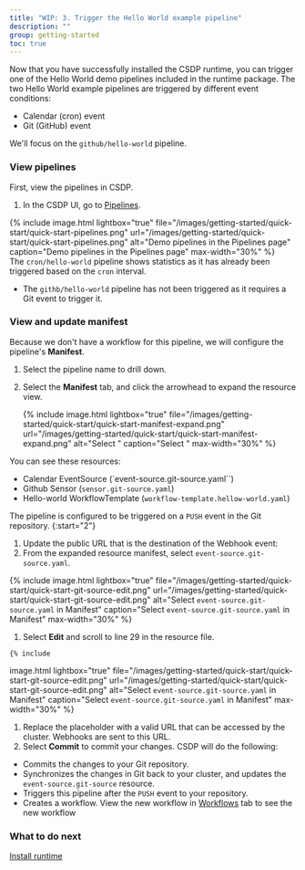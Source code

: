 ```yaml
---
title: "WIP: 3. Trigger the Hello World example pipeline"
description: ""
group: getting-started
toc: true
---
```


Now that you have successfully installed the CSDP runtime, you can trigger one of the Hello World demo pipelines included in the runtime package.
The two Hello World example pipelines are triggered by different event conditions:
* Calendar (cron) event
* Git (GitHub) event 

We'll focus on the `github/hello-world` pipeline.

### View pipelines
First, view the pipelines in CSDP. 
1. In the CSDP UI, go to [Pipelines]((https://g.codefresh.io/2.0/pipelines){:target="\_blank"}). 

  {% include 
   image.html 
   lightbox="true" 
   file="/images/getting-started/quick-start/quick-start-pipelines.png" 
   url="/images/getting-started/quick-start/quick-start-pipelines.png" 
   alt="Demo pipelines in the Pipelines page" 
   caption="Demo pipelines in the Pipelines page"
   max-width="30%" 
   %}  
  The `cron/hello-world` pipeline shows statistics as it has already been triggered based on the `cron` interval.  
* The `githb/hello-world` pipeline has not been triggered as it requires a Git event to trigger it. 

### View and update manifest
Because we don't have a workflow for this pipeline, we will configure the pipeline's **Manifest**.
1. Select the pipeline name to drill down.
1. Select the **Manifest** tab, and click the arrowhead to expand the resource view.
  
   {% include 
   image.html 
   lightbox="true" 
   file="/images/getting-started/quick-start/quick-start-manifest-expand.png" 
   url="/images/getting-started/quick-start/quick-start-manifest-expand.png" 
   alt="Select " 
   caption="Select "
   max-width="30%" 
   %} 
  
  You can see these resources:
  * Calendar EventSource (`event-source.git-source.yaml``)
  * Github Sensor (`sensor.git-source.yaml`)
  * Hello-world WorkflowTemplate (`workflow-template.hellow-world.yaml`)

  The pipeline is configured to be triggered on a `PUSH` event in the Git repository.
{:start="2"}
1. Update the public URL that is the destination of the Webhook event:
  1. From the expanded resource manifest, select `event-source.git-source.yaml`.

  {% include 
   image.html 
   lightbox="true" 
   file="/images/getting-started/quick-start/quick-start-git-source-edit.png" 
   url="/images/getting-started/quick-start/quick-start-git-source-edit.png" 
   alt="Select `event-source.git-source.yaml` in Manifest" 
   caption="Select `event-source.git-source.yaml` in Manifest"
   max-width="30%" 
   %} 
  1. Select **Edit** and scroll to line 29 in the resource file. 

    {% include 
   image.html 
   lightbox="true" 
   file="/images/getting-started/quick-start/quick-start-git-source-edit.png" 
   url="/images/getting-started/quick-start/quick-start-git-source-edit.png" 
   alt="Select `event-source.git-source.yaml` in Manifest" 
   caption="Select `event-source.git-source.yaml` in Manifest"
   max-width="30%" 
   %} 
  1. Replace the placeholder with a valid URL that can be accessed by the cluster. Webhooks are sent to this URL.
  1. Select **Commit** to commit your changes.
CSDP will do the following:
* Commits the changes to your Git repository.
* Synchronizes the changes in Git back to your cluster,  and updates the `event-source.git-source` resource.
* Triggers this pipeline after the `PUSH` event to your repository.
* Creates a workflow. View the new workflow in  [Workflows]((https://g.codefresh.io/2.0/workflows){:target="\_blank"}) tab to see the new workflow


### What to do next
[Install runtime]({{site.baseurl}}/docs/getting-started/quick-start-runtime)
